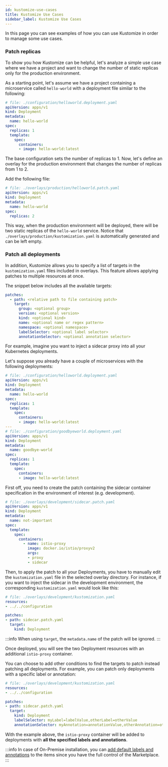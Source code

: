 ```yaml
---
id: kustomize-use-cases
title: Kustomize Use Cases
sidebar_label: Kustomize Use Cases
---
```

In this page you can see examples of how you can use Kustomize in order to manage some use cases.

### Patch replicas

To show you how Kustomize can be helpful, let's analyze a simple use case where we have a project and want to change the number of static replicas only for the production environment.

As a starting point, let's assume we have a project containing a microservice called `hello-world` with a deployment file similar to the following:

```yaml
# file: ./configuration/helloworld.deployment.yaml
apiVersion: apps/v1
kind: Deployment
metadata:
  name: hello-world
spec:
  replicas: 1
  template:
    spec:
      containers:
      - image: hello-world:latest
```

The base configuration sets the number of replicas to 1. Now, let's define an overlay for the production environment that changes the number of replicas from 1 to 2.

Add the following file:

```yaml
# file: ./overlays/production/helloworld.patch.yaml
apiVersion: apps/v1
kind: Deployment
metadata:
  name: hello-world
spec:
  replicas: 2
```

This way, when the production environment will be deployed, there will be two static replicas of the `hello-world` service. Notice that `./overlays/production/kustomization.yaml` is automatically generated and can be left empty.

### Patch all deployments

In addition, Kustomize allows you to specify a list of targets in the  `kustomization.yaml` files included in overlays. This feature allows applying patches to multiple resources at once.

The snippet below includes all the available targets:

```yaml
patches:
  - path: <relative path to file containing patch>
    target:
      group: <optional group>
      version: <optional version>
      kind: <optional kind>
      name: <optional name or regex pattern>
      namespace: <optional namespace>
      labelSelector: <optional label selector>
      annotationSelector: <optional annotation selector>
```

For example, imagine you want to inject a sidecar proxy into all your Kubernetes deployments.

Let's suppose you already have a couple of microservices with the following deployments:

```yaml
# file: ./configuration/helloworld.deployment.yaml
apiVersion: apps/v1
kind: Deployment
metadata:
  name: hello-world
spec:
  replicas: 1
  template:
    spec:
      containers:
      - image: hello-world:latest
---
# file: ./configuration/goodbyeworld.deployment.yaml
apiVersion: apps/v1
kind: Deployment
metadata:
  name: goodbye-world
spec:
  replicas: 1
  template:
    spec:
      containers:
      - image: hello-world:latest
```

First off, you need to create the patch containing the sidecar container specification in the environment of interest (e.g. development).

```yaml
# file: ./overlays/development/sidecar.patch.yaml
apiVersion: apps/v1
kind: Deployment
metadata:
  name: not-important
spec:
  template:
    spec:
      containers:
        - name: istio-proxy
          image: docker.io/istio/proxyv2
          args:
          - proxy
          - sidecar
```

Then, to apply the patch to all your Deployments, you have to manually edit the `kustomization.yaml` file in the selected overlay directory. For instance, if you want to inject the sidecar in the development environment, the corresponding `kustomization.yaml` would look like this:

```yaml
# file: ./overlays/development/kustomization.yaml
resources:
- ../../configuration

patches:
- path: sidecar.patch.yaml
  target:
    kind: Deployment
```

:::info
When using `target`, the `metadata.name` of the patch will be ignored.
:::

Once deployed, you will see the two Deployment resources with an additional `istio-proxy` container.

You can choose to add other conditions to find the targets to patch instead patching all deployments.
For example, you can patch only deployments with a specific label or annotation:

```yaml
# file: ./overlays/development/kustomization.yaml
resources:
- ../../configuration

patches:
- path: sidecar.patch.yaml
  target:
    kind: Deployment
    labelSelector: myLabel=labelValue,otherLabel=otherValue
    annotationSelector: myAnnotation=annotationValue,otherAnnotation=otherValue
```

With the example above, the `istio-proxy` container will be added to deployments with **all the specified labels and annotations**.

:::info
In case of On-Premise installation, you can [add default labels and annotations](/marketplace/add_to_marketplace/contributing_overview.md#common-to-microservice-items-plugins-templates-examples) to the items since you have the full control of the Marketplace.
:::
